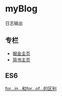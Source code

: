# myBlog
日志输出
## 专栏
* [掘金主页](https://juejin.im/user/5be56178e51d45119b4cfd67)
* [简书主页](https://www.jianshu.com/u/72db23b6d5d1)
## ES6
[for...in...和for...of...的区别](https://github.com/gaoyan123/myBlog/blob/master/ES6/ES6%E7%9A%84forOf.md)
